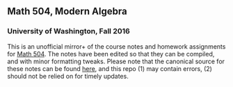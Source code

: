 ## Math 504, Modern Algebra
### University of Washington, Fall 2016

This is an unofficial mirror+ of the course notes and homework
assignments
for [Math 504](http://www.math.washington.edu/~mcgovern/504.html). The
notes have been edited so that they can be compiled, and with minor
formatting tweaks. Please note that the canonical source for these notes
can be found [here](http://www.math.washington.edu/~mcgovern/504au16/),
and this repo (1) may contain errors, (2) should not be relied on for
timely updates.
